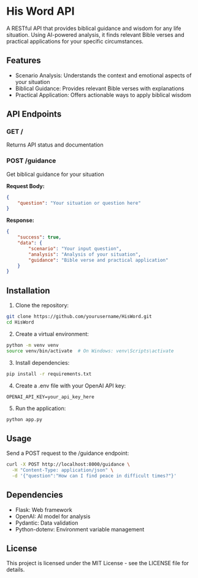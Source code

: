 # His Word API

A RESTful API that provides biblical guidance and wisdom for any life situation. Using AI-powered analysis, it finds relevant Bible verses and practical applications for your specific circumstances.

## Features

- Scenario Analysis: Understands the context and emotional aspects of your situation
- Biblical Guidance: Provides relevant Bible verses with explanations
- Practical Application: Offers actionable ways to apply biblical wisdom

## API Endpoints

### GET /
Returns API status and documentation

### POST /guidance
Get biblical guidance for your situation

**Request Body:**
```json
{
    "question": "Your situation or question here"
}
```

**Response:**
```json
{
    "success": true,
    "data": {
        "scenario": "Your input question",
        "analysis": "Analysis of your situation",
        "guidance": "Bible verse and practical application"
    }
}
```

## Installation

1. Clone the repository:
```bash
git clone https://github.com/yourusername/HisWord.git
cd HisWord
```

2. Create a virtual environment:
```bash
python -m venv venv
source venv/bin/activate  # On Windows: venv\Scripts\activate
```

3. Install dependencies:
```bash
pip install -r requirements.txt
```

4. Create a .env file with your OpenAI API key:
```
OPENAI_API_KEY=your_api_key_here
```

5. Run the application:
```bash
python app.py
```

## Usage

Send a POST request to the /guidance endpoint:

```bash
curl -X POST http://localhost:8000/guidance \
  -H "Content-Type: application/json" \
  -d '{"question":"How can I find peace in difficult times?"}'
```

## Dependencies

- Flask: Web framework
- OpenAI: AI model for analysis
- Pydantic: Data validation
- Python-dotenv: Environment variable management

## License

This project is licensed under the MIT License - see the LICENSE file for details.
